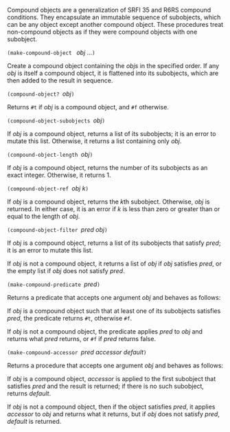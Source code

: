Compound objects are a generalization of SRFI 35 and R6RS compound conditions.
They encapsulate an immutable sequence of subobjects, which can be
any object except another compound object.  These procedures treat
non-compound objects as if they were compound objects with one subobject.

`(make-compound-object ` *obj* ...`)`

Create a compound object containing the *objs* in the specified order.
If any *obj* is itself a compound object, it is flattened into its subobjects,
which are then added to the result in sequence.

`(compound-object? `*obj*`)`

Returns `#t` if *obj* is a compound object, and `#f` otherwise.

`(compound-object-subobjects `*obj*`)`

If *obj* is a compound object, returns a list of its subobjects; it is an error to
mutate this list.  Otherwise, it returns a list containing only *obj*.

`(compound-object-length `*obj*`)`

If *obj* is a compound object, returns the number of its subobjects as an exact
integer.  Otherwise, it returns 1.

`(compound-object-ref `*obj k*`)`

If *obj* is a compound object, returns the *k*th subobject.  Otherwise,
*obj* is returned.  In either case, it is an error if *k* is less than
zero or greater than or equal to the length of *obj*.

`(compound-object-filter `*pred obj*`)`

If *obj* is a compound object, returns a list of its subobjects that satisfy
*pred*; it is an error to mutate this list.

If *obj* is not a compound object, it returns a list of *obj* if *obj* satisfies *pred*,
or the empty list if *obj* does not satisfy *pred*.

`(make-compound-predicate `*pred*`)`

Returns a predicate that accepts one argument *obj* and behaves as follows:

If *obj* is a compound
object such that at least one of its subobjects satisfies *pred*, the predicate
returns `#t`, otherwise `#f`.

If *obj* is not a compound object, the predicate applies *pred* to *obj* and
returns what *pred* returns, or `#f` if *pred* returns false.

`(make-compound-accessor `*pred accessor default*`)`

Returns a procedure that accepts one argument *obj* and behaves as follows:

If *obj* is a compound object, *accessor* is applied to
the first subobject that satisfies *pred* and the result is returned;
if there is no such subobject,
returns *default*.

If *obj* is not a compound object, then if the object satisfies *pred*,
it applies *accessor* to *obj* and returns what it returns,
but if *obj* does not satisfy *pred*, *default* is returned.
